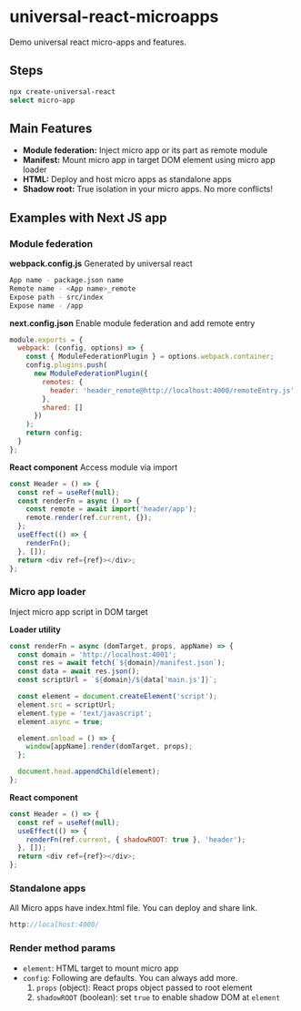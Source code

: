 # universal-react-microapps

Demo universal react micro-apps and features.

## Steps

```sh
npx create-universal-react
select micro-app
```

## Main Features

- **Module federation:** Inject micro app or its part as remote module
- **Manifest:** Mount micro app in target DOM element using micro app loader
- **HTML:** Deploy and host micro apps as standalone apps
- **Shadow root:** True isolation in your micro apps. No more conflicts!

## Examples with Next JS app

### Module federation

**webpack.config.js**
Generated by universal react

```sh
App name - package.json name
Remote name - <App name>_remote
Expose path - src/index
Expose name - /app
```

**next.config.json**
Enable module federation and add remote entry

```js
module.exports = {
  webpack: (config, options) => {
    const { ModuleFederationPlugin } = options.webpack.container;
    config.plugins.push(
      new ModuleFederationPlugin({
        remotes: {
          header: 'header_remote@http://localhost:4000/remoteEntry.js'
        },
        shared: []
      })
    );
    return config;
  }
};
```

**React component**
Access module via import

```js
const Header = () => {
  const ref = useRef(null);
  const renderFn = async () => {
    const remote = await import('header/app');
    remote.render(ref.current, {});
  };
  useEffect(() => {
    renderFn();
  }, []);
  return <div ref={ref}></div>;
};
```

### Micro app loader

Inject micro app script in DOM target

**Loader utility**

```js
const renderFn = async (domTarget, props, appName) => {
  const domain = 'http://localhost:4001';
  const res = await fetch(`${domain}/manifest.json`);
  const data = await res.json();
  const scriptUrl = `${domain}/${data['main.js']}`;

  const element = document.createElement('script');
  element.src = scriptUrl;
  element.type = 'text/javascript';
  element.async = true;

  element.onload = () => {
    window[appName].render(domTarget, props);
  };

  document.head.appendChild(element);
};
```

**React component**

```js
const Header = () => {
  const ref = useRef(null);
  useEffect(() => {
    renderFn(ref.current, { shadowROOT: true }, 'header');
  }, []);
  return <div ref={ref}></div>;
};
```

### Standalone apps

All Micro apps have index.html file. You can deploy and share link.

```js
http://localhost:4000/
```

### Render method params

- `element`: HTML target to mount micro app
- `config`: Following are defaults. You can always add more.
  1. `props` (object): React props object passed to root element
  2. `shadowROOT` (boolean): set `true` to enable shadow DOM at `element`


